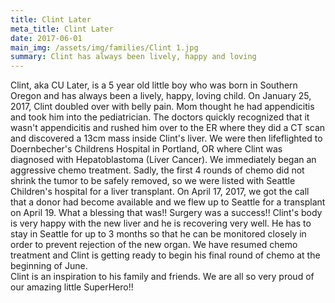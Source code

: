 ```yaml
---
title: Clint Later
meta_title: Clint Later
date: 2017-06-01
main_img: /assets/img/families/Clint 1.jpg
summary: Clint has always been lively, happy and loving
---
```

<p style="margin: 0px;">Clint,
aka CU Later, is a 5 year old little boy who was born in Southern Oregon and
has always been a lively, happy, loving child.  On January 25, 2017, Clint
doubled over with belly pain.  Mom thought he had appendicitis and took him
into the pediatrician.  The doctors quickly recognized that it wasn't
appendicitis and rushed him over to the ER where they did a CT scan and
discovered a 13cm mass inside Clint's liver.  We were then lifeflighted to
Doernbecher's Childrens Hospital in Portland, OR where Clint was diagnosed with
Hepatoblastoma (Liver Cancer).  We immediately began an aggressive chemo
treatment.  Sadly, the first 4 rounds of chemo did not shrink the tumor to
be safely removed, so we were listed with Seattle Children's hospital for a
liver transplant.  On April 17, 2017, we got the call that a donor had
become available and we flew up to Seattle for a transplant on April 19. 
What a blessing that was!!  Surgery was a success!! Clint's body is very
happy with the new liver and he is recovering very well.  He has to stay
in Seattle for up to 3 months so that he can be monitored closely in order to
prevent rejection of the new organ.  We have resumed chemo treatment and
Clint is getting ready to begin his final round of chemo at the beginning of
June.</p><p style="margin: 0px;">Clint
is an inspiration to his family and friends.  We are all so very proud of
our amazing little SuperHero!!</p>